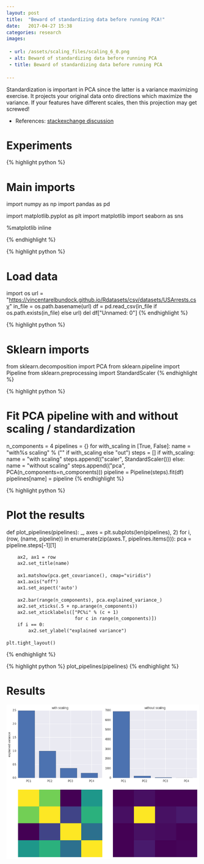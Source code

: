 ```yaml
---
layout: post
title:  "Beward of standardizing data before running PCA!"
date:   2017-04-27 15:38
categories: research
images:

 - url: /assets/scaling_files/scaling_6_0.png
 - alt: Beward of standardizing data before running PCA
 - title: Beward of standardizing data before running PCA

---
```



Standardization is important in PCA since the latter is a variance maximizing exercise. It projects your original data onto directions which maximize the variance. If your features have different scales, then this projection may get screwed!

- References: <a href="https://stats.stackexchange.com/a/69159/156791">stackexchange discussion</a>


Experiments
===========

{% highlight python %}
# Main imports
import numpy as np
import pandas as pd

import matplotlib.pyplot as plt
import matplotlib
import seaborn as sns

%matplotlib inline

{% endhighlight %}


{% highlight python %}
# Load data
import os
url = "https://vincentarelbundock.github.io/Rdatasets/csv/datasets/USArrests.csv"
in_file = os.path.basename(url)
df = pd.read_csv(in_file if os.path.exists(in_file) else url)
del df["Unnamed: 0"]
{% endhighlight %}


{% highlight python %}
# Sklearn imports
from sklearn.decomposition import PCA
from sklearn.pipeline import Pipeline
from sklearn.preprocessing import StandardScaler
{% endhighlight %}


{% highlight python %}
# Fit PCA pipeline with and without scaling / standardization
n_components = 4
pipelines = {}
for with_scaling in [True, False]:
    name = "with%s scaling" % ("" if with_scaling else "out")
    steps = []
    if with_scaling:
        name = "with scaling"
        steps.append(("scaler", StandardScaler()))
    else:
        name = "without scaling"
    steps.append(("pca", PCA(n_components=n_components)))
    pipeline = Pipeline(steps).fit(df)
    pipelines[name] = pipeline
{% endhighlight %}


{% highlight python %}
# Plot the results
def plot_pipelines(pipelines):
    _, axes = plt.subplots(len(pipelines), 2)
    for i, (row, (name, pipeline)) in enumerate(zip(axes.T, pipelines.items())):
        pca = pipeline.steps[-1][1]
        
        ax2, ax1 = row
        ax2.set_title(name)
       
        ax1.matshow(pca.get_covariance(), cmap="viridis")
        ax1.axis("off")
        ax1.set_aspect('auto')
    
        ax2.bar(range(n_components), pca.explained_variance_)
        ax2.set_xticks(.5 + np.arange(n_components))
        ax2.set_xticklabels(["PC%i" % (c + 1)
                             for c in range(n_components)])
        if i == 0:
            ax2.set_ylabel("explained variance")
    
    plt.tight_layout()
{% endhighlight %}


{% highlight python %}
plot_pipelines(pipelines)
{% endhighlight %}


Results
=======
<img src="/assets/scaling_files/scaling_6_0.png"/>
